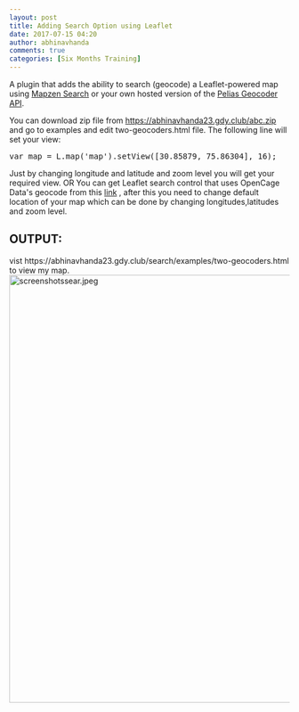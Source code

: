 ```yaml
---
layout: post
title: Adding Search Option using Leaflet
date: 2017-07-15 04:20
author: abhinavhanda
comments: true
categories: [Six Months Training]
---
```

A plugin that adds the ability to search (geocode) a Leaflet-powered map using <a href="https://mapzen.com/projects/search">Mapzen Search</a> or your own hosted version of the <a href="https://github.com/pelias/api">Pelias Geocoder API</a>.

You can download zip file from https://abhinavhanda23.gdy.club/abc.zip and go to examples and edit two-geocoders.html file. The following line will set your view:
<pre id="line1">var map = L.map('map').setView([30.85879, 75.86304], 16);</pre>
Just by changing longitude and latitude and zoom level you will get your required view. OR You can get Leaflet search control that uses OpenCage Data's geocode from this <a href="https://github.com/abhinavhanda21/leaflet-opencage-search">link</a> , after this you need to change default location of your map which can be done by changing longitudes,latitudes and zoom level.
<h2>OUTPUT:</h2>
vist https://abhinavhanda23.gdy.club/search/examples/two-geocoders.html to view my map.

<img class="alignnone size-full wp-image-447" src="https://abhinavhanda.files.wordpress.com/2017/07/screenshotssear.png" alt="screenshotssear.jpeg" width="1366" height="768" />

